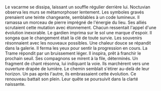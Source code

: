 Le vacarme se dissipa, laissant un souffle régulier derrière lui.
Noctuvian observa les murs se métamorphoser lentement.
Les symboles gravés prenaient une teinte changeante, semblables à un code lumineux.
Il ramassa un morceau de pierre imprégné de l'énergie du lieu.
Ses alliés scrutaient cette mutation avec étonnement.
Chacun ressentait l'appel d'une évolution inexorable.
Le gardien imprima sur le sol une marque d'espoir.
Il songea que le changement était la clé de toute survie.
Les souvenirs résonnaient avec les nouveaux possibles.
Une chaleur douce se répandit dans la galerie.
Il ferma les yeux pour sentir la progression en cours.
La Trame répondit par un bruissement léger.
Il inspira, prêt à franchir le prochain seuil.
Ses compagnons se mirent à la file, déterminés.
Un fragment de chant résonna, lui indiquant la voie.
Ils marchèrent vers une ouverture drapée de lumière.
Le chemin semblait s'étirer au-delà de leur horizon.
Un pas après l'autre, ils embrassaient cette évolution.
 Ce renouveau battait son plein.
Leur quête se poursuivit dans la clarté naissante.
